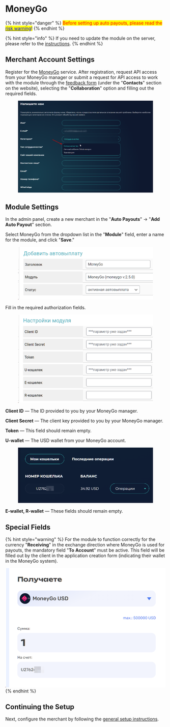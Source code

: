 # MoneyGo

{% hint style="danger" %}
<mark style="color:red;">Before setting up auto payouts, please read the</mark> [<mark style="color:blue;">risk warning</mark>](https://premium.gitbook.io/main/en/basic-settings/merchants-and-auto-payments/auto-payments/risk-warning)<mark style="color:blue;">!</mark>
{% endhint %}

{% hint style="info" %}
If you need to update the module on the server, please refer to the [instructions](https://premium.gitbook.io/main/en/en/basic-settings/faq/updating-script-files-on-the-server/how-to-update-files-on-the-server#merchant-and-auto-payout-modules).
{% endhint %}

## Merchant Account Settings <a href="#nastroiki-v-lichnom-kabinete-merchanta" id="nastroiki-v-lichnom-kabinete-merchanta"></a>

Register for the [MoneyGo](https://money-go.com/ru/register) service. After registration, request API access from your MoneyGo manager or submit a request for API access to work with the module through the [feedback form](https://money-go.com/ru/helpdesk) (under the "**Contacts**" section on the website), selecting the "**Collaboration**" option and filling out the required fields.

<figure><img src="../../../.gitbook/assets/image (2010)_eng.png" alt="" width="563"><figcaption></figcaption></figure>

## Module Settings <a href="#nastroiki-modulya" id="nastroiki-modulya"></a>

In the admin panel, create a new merchant in the "**Auto Payouts**" -> "**Add Auto Payout**" section.

Select MoneyGo from the dropdown list in the "**Module**" field, enter a name for the module, and click "**Save**."

<figure><img src="../../../.gitbook/assets/image (216)_eng.png" alt="" width="452"><figcaption></figcaption></figure>

Fill in the required authorization fields.

<figure><img src="../../../.gitbook/assets/image (217)_eng.png" alt="" width="446"><figcaption></figcaption></figure>

**Client ID** — The ID provided to you by your MoneyGo manager.

**Client Secret** — The client key provided to you by your MoneyGo manager.

**Token** — This field should remain empty.

**U-wallet** — The USD wallet from your MoneyGo account.

<figure><img src="../../../.gitbook/assets/image (218)_eng.png" alt="" width="563"><figcaption></figcaption></figure>

**E-wallet, R-wallet** — These fields should remain empty.

## Special Fields

{% hint style="warning" %}
For the module to function correctly for the currency "**Receiving**" in the exchange direction where MoneyGo is used for payouts, the mandatory field "**To** **Account**" must be active. This field will be filled out by the client in the application creation form (indicating their wallet in the MoneyGo system).

![](<../../../.gitbook/assets/image (219)_eng.png>)
{% endhint %}

## Continuing the Setup

Next, configure the merchant by following the [general setup instructions](https://premium.gitbook.io/main/en/basic-settings/merchants-and-auto-payments/auto-payments/obshie-nastroiki-merchantov-avtovyplat).